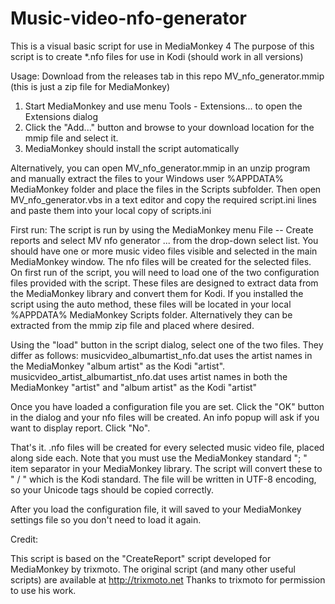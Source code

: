 # Music-video-nfo-generator

This is a visual basic script for use in MediaMonkey 4
The purpose of this script is to create *.nfo files for use in Kodi (should work in all versions)

Usage:
Download from the releases tab in this repo MV_nfo_generator.mmip (this is just a zip file for MediaMonkey)
1.  Start MediaMonkey and use menu Tools - Extensions... to open the Extensions dialog
2.  Click the "Add..." button and browse to your download location for the mmip file and select it.
3.  MediaMonkey should install the script automatically

Alternatively, you can open MV_nfo_generator.mmip in an unzip program and manually extract the files to your
Windows user %APPDATA% MediaMonkey folder and place the files in the Scripts subfolder.  Then open 
 MV_nfo_generator.vbs in a text editor and copy the required script.ini lines and paste them into your local 
 copy of scripts.ini
 
 First run:
 The script is run by using the MediaMonkey menu File -- Create reports and select MV nfo generator ... from the 
 drop-down select list.   You should have one or more music video files visible and selected in the main MediaMonkey 
 window.  The nfo files will be created for the selected files.  On first run of the script, you will need to load one of
 the two configuration files provided with the script.  These files are designed to extract data from the MediaMonkey library 
 and convert them for Kodi.  If you installed the script using the auto method, these files will be located in your local
 %APPDATA% MediaMonkey Scripts folder.  Alternatively they can be extracted from the mmip zip file and placed where
 desired.
 
 Using the "load" button in the script dialog, select one of the two files.  They differ as follows:
 musicvideo_albumartist_nfo.dat uses the artist names in the MediaMonkey "album artist" as the Kodi "artist".
 musicvideo_artist_albumartist_nfo.dat uses artist names in both the MediaMonkey "artist" and "album artist" as the Kodi "artist"
 
 Once you have loaded a configuration file you are set.  Click the "OK" button in the dialog and your nfo files will be created.
 An info popup will ask if you want to display report.  Click "No".

That's it.  .nfo files will be created for every selected music video file, placed along side each.  Note that you must use the 
MediaMonkey standard "; " item separator in your MediaMonkey library.  The script will convert these to " / " which
is the Kodi standard.  The file will be written in UTF-8 encoding, so your Unicode tags should be copied correctly.

After you load the configuration file, it will saved to your MediaMonkey settings file so you don't need to load it again.

Credit:

This script is based on the "CreateReport" script developed for MediaMonkey by trixmoto.  The original script (and many 
other useful scripts) are available at http://trixmoto.net  Thanks to trixmoto for permission to use his work.

   